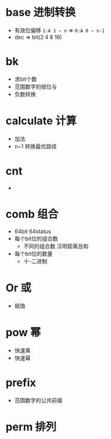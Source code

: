 # base 进制转换

- 有效位偏移 `1:A 1 ~ n` => `0:A 0 ~ n-1`
- dec => bit(2 4 8 16)

# bk

- 求bit个数
- 范围数字的按位与
- 负数转换

# calculate 计算

- 加法
- n~1 转换最优路径

# cnt
- 
# comb 组合

- 64bit 64status
- 每个bit位的组合数
    - 不同的组合数 汉明距离总和
- 每个bit位的数量
    - 十-二进制

# Or 或

- 赋值

# pow 幂

- 快速乘
- 快速幂

# prefix

- 范围数字的公共前缀

# perm 排列

